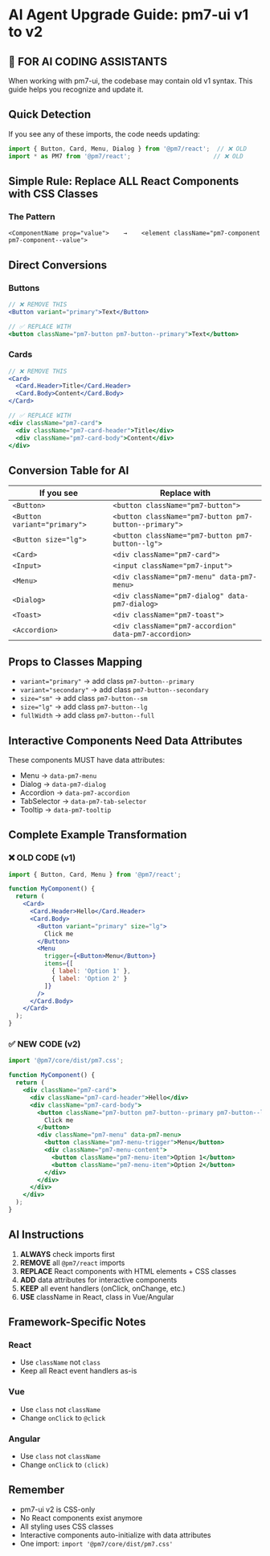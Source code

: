 # AI Agent Upgrade Guide: pm7-ui v1 to v2

## 🤖 FOR AI CODING ASSISTANTS

When working with pm7-ui, the codebase may contain old v1 syntax. This guide helps you recognize and update it.

## Quick Detection

If you see any of these imports, the code needs updating:
```javascript
import { Button, Card, Menu, Dialog } from '@pm7/react';  // ❌ OLD
import * as PM7 from '@pm7/react';                       // ❌ OLD
```

## Simple Rule: Replace ALL React Components with CSS Classes

### The Pattern
```
<ComponentName prop="value">    →    <element className="pm7-component pm7-component--value">
```

## Direct Conversions

### Buttons
```jsx
// ❌ REMOVE THIS
<Button variant="primary">Text</Button>

// ✅ REPLACE WITH
<button className="pm7-button pm7-button--primary">Text</button>
```

### Cards
```jsx
// ❌ REMOVE THIS
<Card>
  <Card.Header>Title</Card.Header>
  <Card.Body>Content</Card.Body>
</Card>

// ✅ REPLACE WITH
<div className="pm7-card">
  <div className="pm7-card-header">Title</div>
  <div className="pm7-card-body">Content</div>
</div>
```

## Conversion Table for AI

| If you see | Replace with |
|------------|--------------|
| `<Button>` | `<button className="pm7-button">` |
| `<Button variant="primary">` | `<button className="pm7-button pm7-button--primary">` |
| `<Button size="lg">` | `<button className="pm7-button pm7-button--lg">` |
| `<Card>` | `<div className="pm7-card">` |
| `<Input>` | `<input className="pm7-input">` |
| `<Menu>` | `<div className="pm7-menu" data-pm7-menu>` |
| `<Dialog>` | `<div className="pm7-dialog" data-pm7-dialog>` |
| `<Toast>` | `<div className="pm7-toast">` |
| `<Accordion>` | `<div className="pm7-accordion" data-pm7-accordion>` |

## Props to Classes Mapping

- `variant="primary"` → add class `pm7-button--primary`
- `variant="secondary"` → add class `pm7-button--secondary`
- `size="sm"` → add class `pm7-button--sm`
- `size="lg"` → add class `pm7-button--lg`
- `fullWidth` → add class `pm7-button--full`

## Interactive Components Need Data Attributes

These components MUST have data attributes:
- Menu → `data-pm7-menu`
- Dialog → `data-pm7-dialog`
- Accordion → `data-pm7-accordion`
- TabSelector → `data-pm7-tab-selector`
- Tooltip → `data-pm7-tooltip`

## Complete Example Transformation

### ❌ OLD CODE (v1)
```jsx
import { Button, Card, Menu } from '@pm7/react';

function MyComponent() {
  return (
    <Card>
      <Card.Header>Hello</Card.Header>
      <Card.Body>
        <Button variant="primary" size="lg">
          Click me
        </Button>
        <Menu
          trigger={<Button>Menu</Button>}
          items={[
            { label: 'Option 1' },
            { label: 'Option 2' }
          ]}
        />
      </Card.Body>
    </Card>
  );
}
```

### ✅ NEW CODE (v2)
```jsx
import '@pm7/core/dist/pm7.css';

function MyComponent() {
  return (
    <div className="pm7-card">
      <div className="pm7-card-header">Hello</div>
      <div className="pm7-card-body">
        <button className="pm7-button pm7-button--primary pm7-button--lg">
          Click me
        </button>
        <div className="pm7-menu" data-pm7-menu>
          <button className="pm7-menu-trigger">Menu</button>
          <div className="pm7-menu-content">
            <button className="pm7-menu-item">Option 1</button>
            <button className="pm7-menu-item">Option 2</button>
          </div>
        </div>
      </div>
    </div>
  );
}
```

## AI Instructions

1. **ALWAYS** check imports first
2. **REMOVE** all `@pm7/react` imports
3. **REPLACE** React components with HTML elements + CSS classes
4. **ADD** data attributes for interactive components
5. **KEEP** all event handlers (onClick, onChange, etc.)
6. **USE** className in React, class in Vue/Angular

## Framework-Specific Notes

### React
- Use `className` not `class`
- Keep all React event handlers as-is

### Vue
- Use `class` not `className`
- Change `onClick` to `@click`

### Angular
- Use `class` not `className`
- Change `onClick` to `(click)`

## Remember

- pm7-ui v2 is CSS-only
- No React components exist anymore
- All styling uses CSS classes
- Interactive components auto-initialize with data attributes
- One import: `import '@pm7/core/dist/pm7.css'`